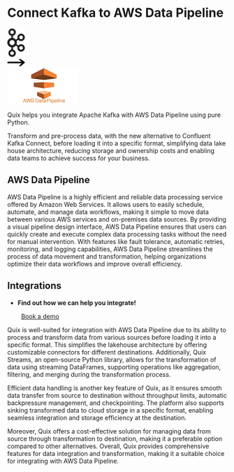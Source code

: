 # Connect Kafka to AWS Data Pipeline

<div class="connect-images cards blog-grid-card" markdown>
<div>
<img src="../images/kafka_logo.png" width="40px" />
</div>
<div>
<img src="../images/arrow.svg" width="40px" />
</div>
<div>
<img src="./images/aws-data-pipeline_1.jpg" />
</div>
</div>

Quix helps you integrate Apache Kafka with AWS Data Pipeline using pure Python.

Transform and pre-process data, with the new alternative to Confluent Kafka Connect, before loading it into a specific format, simplifying data lake house architecture, reducing storage and ownership costs and enabling data teams to achieve success for your business.

## AWS Data Pipeline

AWS Data Pipeline is a highly efficient and reliable data processing service offered by Amazon Web Services. It allows users to easily schedule, automate, and manage data workflows, making it simple to move data between various AWS services and on-premises data sources. By providing a visual pipeline design interface, AWS Data Pipeline ensures that users can quickly create and execute complex data processing tasks without the need for manual intervention. With features like fault tolerance, automatic retries, monitoring, and logging capabilities, AWS Data Pipeline streamlines the process of data movement and transformation, helping organizations optimize their data workflows and improve overall efficiency.

## Integrations

<div class="grid cards" markdown>

- __Find out how we can help you integrate!__

    <a class="md-button md-button--primary" href="https://share.hsforms.com/1iW0TmZzKQMChk0lxd_tGiw4yjw2?__hstc=175542013.2303933fbd746c0ac86d9ccbe9bc9100.1728383268831.1729603416735.1729620918855.31&__hssc=175542013.1.1729620918855&__hsfp=2132701734" target="_blank" style="margin:.5rem;">Book a demo</a>

</div>


Quix is well-suited for integration with AWS Data Pipeline due to its ability to process and transform data from various sources before loading it into a specific format. This simplifies the lakehouse architecture by offering customizable connectors for different destinations. Additionally, Quix Streams, an open-source Python library, allows for the transformation of data using streaming DataFrames, supporting operations like aggregation, filtering, and merging during the transformation process. 

Efficient data handling is another key feature of Quix, as it ensures smooth data transfer from source to destination without throughput limits, automatic backpressure management, and checkpointing. The platform also supports sinking transformed data to cloud storage in a specific format, enabling seamless integration and storage efficiency at the destination. 

Moreover, Quix offers a cost-effective solution for managing data from source through transformation to destination, making it a preferable option compared to other alternatives. Overall, Quix provides comprehensive features for data integration and transformation, making it a suitable choice for integrating with AWS Data Pipeline.

